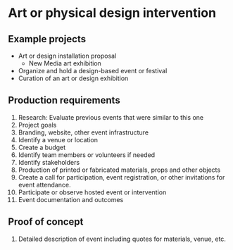 # Art or physical design intervention

## Example projects

* Art or design installation proposal
  * New Media art exhibition
* Organize and hold a design-based event or festival
* Curation of an art or design exhibition

## Production requirements

1. Research: Evaluate previous events that were similar to this one
2. Project goals
3. Branding, website, other event infrastructure
4. Identify a venue or location
5. Create a budget
6. Identify team members or volunteers if needed
7. Identify stakeholders
8. Production of printed or fabricated materials, props and other objects
9. Create a call for participation, event registration, or other invitations for event attendance.
10. Participate or observe hosted event or intervention
11. Event documentation and outcomes

## Proof of concept

1. Detailed description of event including quotes for materials, venue, etc.



